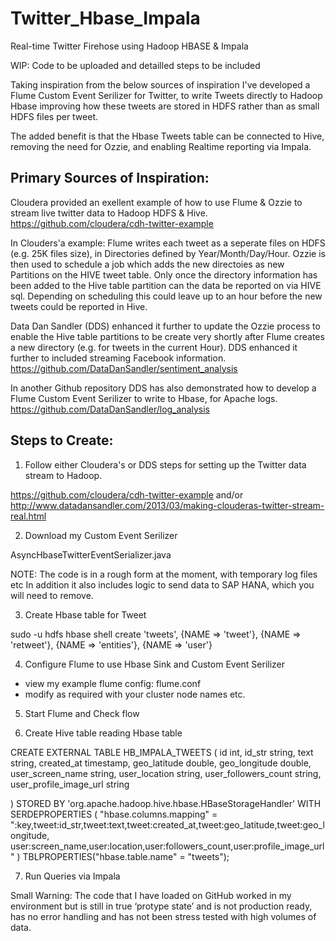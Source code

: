 Twitter_Hbase_Impala
====================

Real-time Twitter Firehose using Hadoop HBASE &amp; Impala



WIP:  Code to be uploaded and detailled steps to be included 


Taking inspiration from the below sources of inspiration I've developed a Flume Custom Event Serilizer for Twitter, to write Tweets directly
to Hadoop Hbase improving how these tweets are stored in HDFS rather than as small HDFS files per tweet.

The added benefit is that the Hbase Tweets table can be connected to Hive, removing the need for Ozzie, 
and enabling Realtime reporting via Impala.


Primary Sources of Inspiration:
--------------------------------

Cloudera provided an exellent example of how to use Flume & Ozzie to stream live twitter data to Hadoop HDFS & Hive.
https://github.com/cloudera/cdh-twitter-example

In Clouders'a example:
Flume writes each tweet as a seperate files on HDFS (e.g. 25K files size), in Directories defined by Year/Month/Day/Hour.
Ozzie is then used to schedule a job which adds the new directoies as new Partitions on the HIVE tweet table. 
Only once the directory information has been added to the Hive table partition  can the data be reported on via HIVE sql. 
Depending on scheduling this could leave up to an hour before the new tweets could be reported in Hive.



Data Dan Sandler (DDS) enhanced it further to update the Ozzie process to enable the Hive table partitions to be create very 
shortly after Flume creates a new directory (e.g. for tweets in the current Hour).  DDS enhanced it further to included streaming 
Facebook information.
https://github.com/DataDanSandler/sentiment_analysis

In another Github repository DDS has also demonstrated how to develop a Flume Custom Event Serilizer to write to Hbase, for Apache logs.
https://github.com/DataDanSandler/log_analysis



Steps to Create:
----------------
1)  Follow either Cloudera's or DDS steps for setting up the Twitter data stream to Hadoop.

https://github.com/cloudera/cdh-twitter-example
and/or
http://www.datadansandler.com/2013/03/making-clouderas-twitter-stream-real.html

2)  Download my Custom Event Serilizer

  AsyncHbaseTwitterEventSerializer.java
  
  NOTE: The code is in a rough form at the moment, with temporary log files etc
        In addition it also includes logic to send data to SAP HANA, which you will need to remove.

3)  Create Hbase table for Tweet

  sudo -u hdfs hbase shell
  create 'tweets', {NAME => 'tweet'}, {NAME => 'retweet'}, {NAME => 'entities'}, {NAME => 'user'}

4)  Configure Flume to use Hbase Sink  and Custom Event Serilizer
  - view my example flume config: flume.conf
  - modify as required with your cluster node names etc.

5)  Start Flume and Check flow


6)  Create Hive table reading Hbase table

CREATE EXTERNAL TABLE HB_IMPALA_TWEETS (
  id                     int,
  id_str                 string,
  text                   string,
  created_at             timestamp,
  geo_latitude           double,
  geo_longitude          double,
  user_screen_name       string,
  user_location          string,
  user_followers_count   string,
  user_profile_image_url string
  
)
STORED BY 'org.apache.hadoop.hive.hbase.HBaseStorageHandler'
WITH SERDEPROPERTIES (
"hbase.columns.mapping" =
":key,tweet:id_str,tweet:text,tweet:created_at,tweet:geo_latitude,tweet:geo_longitude, user:screen_name,user:location,user:followers_count,user:profile_image_url"
)
TBLPROPERTIES("hbase.table.name" = "tweets");


7)  Run Queries via Impala


Small Warning:  The code that I have loaded on GitHub worked in my environment but is still in true ‘protype state’ and is not production ready,  has no error handling and has not been stress tested with high volumes of data.




